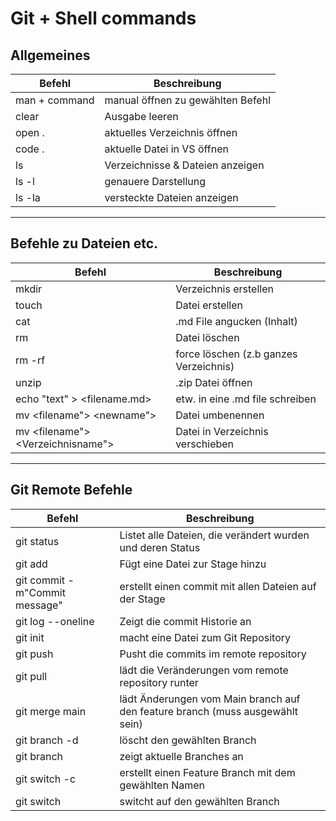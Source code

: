 # Git + Shell commands

## Allgemeines

| Befehl        | Beschreibung                      |
| ------------- | --------------------------------- |
| man + command | manual öffnen zu gewählten Befehl |
| clear         | Ausgabe leeren                    |
| open .        | aktuelles Verzeichnis öffnen      |
| code .        | aktuelle Datei in VS öffnen       |
| ls            | Verzeichnisse & Dateien anzeigen  |
| ls -l         | genauere Darstellung              |
| ls -la        | versteckte Dateien anzeigen       |

---

## Befehle zu Dateien etc.

| Befehl                            | Beschreibung                           |
| --------------------------------- | -------------------------------------- |
| mkdir                             | Verzeichnis erstellen                  |
| touch                             | Datei erstellen                        |
| cat                               | .md File angucken (Inhalt)             |
| rm                                | Datei löschen                          |
| rm -rf                            | force löschen (z.b ganzes Verzeichnis) |
| unzip <name>                      | .zip Datei öffnen                      |
| echo "text" > <filename.md>       | etw. in eine .md file schreiben        |
| mv <filename"> <newname">         | Datei umbenennen                       |
| mv <filename"> <Verzeichnisname"> | Datei in Verzeichnis verschieben       |

---

## Git Remote Befehle

| Befehl                        | Beschreibung                                                                  |
| ----------------------------- | ----------------------------------------------------------------------------- |
| git status                    | Listet alle Dateien, die verändert wurden und deren Status                    |
| git add <filename>            | Fügt eine Datei zur Stage hinzu                                               |
| git commit -m"Commit message" | erstellt einen commit mit allen Dateien auf der Stage                         |
| git log --oneline             | Zeigt die commit Historie an                                                  |
| git init                      | macht eine Datei zum Git Repository                                           |
| git push                      | Pusht die commits im remote repository                                        |
| git pull                      | lädt die Veränderungen vom remote repository runter                           |
| git merge main                | lädt Änderungen vom Main branch auf den feature branch (muss ausgewählt sein) |
| git branch -d <branchname>    | löscht den gewählten Branch                                                   |
| git branch                    | zeigt aktuelle Branches an                                                    |
| git switch -c <name>          | erstellt einen Feature Branch mit dem gewählten Namen                         |
| git switch <name>             | switcht auf den gewählten Branch                                              |
